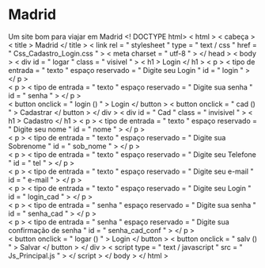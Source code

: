 # Madrid
Um site bom para viajar em Madrid
<! DOCTYPE html>
< html >
	< cabeça >
		< title > Madrid </ title >
		< link  rel = " stylesheet "  type = " text / css "  href = " Css_Cadastro_Login.css " >
		< meta  charset = " utf-8 " >
	</ head >
< body >
	< div  id = " logar "  class = " visivel " >
		< h1 > Login </ h1 >
		< p > < tipo de entrada  = " texto " espaço reservado = " Digite seu Login " id = " login " > </ p >	  
		< p > < tipo de entrada  = " texto " espaço reservado = " Digite sua senha " id = " senha " > </ p >  
		< button  onclick = " login () " > Login </ button >
		< button  onclick = " cad () " > Cadastrar </ button >
	</ div >
	< div  id = " Cad "  class = " invisivel " >
		< h1 > Cadastro </ h1 >
		< p > < tipo de entrada  = " texto " espaço reservado = " Digite seu nome " id = " nome " > </ p >	  
		< p > < tipo de entrada  = " texto " espaço reservado = " Digite sua Sobrenome " id = " sob_nome " > </ p >  
		< p > < tipo de entrada  = " texto " espaço reservado = " Digite seu Telefone " id = " tel " > </ p >	  
		< p > < tipo de entrada  = " texto " espaço reservado = " Digite seu e-mail " id = " e-mail " > </ p >  
		< p > < tipo de entrada  = " texto " espaço reservado = " Digite seu Login " id = " login_cad " > </ p >	  
		< p > < tipo de entrada  = " senha " espaço reservado = " Digite sua senha " id = " senha_cad " > </ p >  
		< p > < tipo de entrada  = " senha " espaço reservado = " Digite sua confirmação de senha " id = " senha_cad_conf " > </ p >  
		< button  onclick = " logar () " > Login </ button >
		< button  onclick = " salv () " > Salvar </ button >
	</ div >
< script  type = " text / javascript "  src = " Js_Principal.js " > </ script >
</ body >
</ html >

